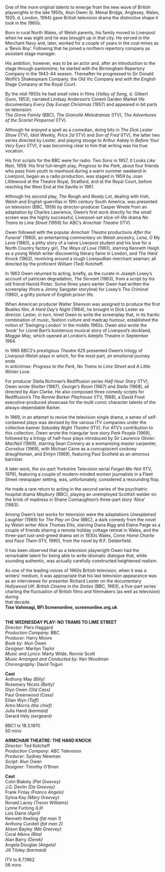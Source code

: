 

One of the more original talents to emerge from the new wave of British playwrights in the late 1950s, Alun Owen (b. Menai Bridge, Anglesey, Wales, 1925. d. London, 1994) gave British television drama the distinctive shape it took in the 1960s.

Born in rural North Wales, of Welsh parents, his family moved to Liverpool when he was eight and he was brought up in that city. He served in the Merchant Navy and, later, worked for a couple of years in the coal mines as a ‘Bevin Boy’. Following that he joined a northern repertory company as assistant stage manager.

His ambition, however, was to be an actor and, after an introduction to the stage through pantomime, he started with the Birmingham Repertory Company in the 1943-44 season. Thereafter he progressed to Sir Donald Wolfit’s Shakespeare Company, the Old Vic Company and with the English Stage Company at the Royal Court.

By the mid-1950s he had small roles in films (_Valley of Song_, d. Gilbert Gunn, 1953), narrated Lindsay Anderson’s Covent Garden Market life documentary _Every Day Except Christmas_ (1957) and appeared in bit parts on television:  
_The Grove Family_ (BBC), _The Granville Melodramas_ (ITV), _The Adventures of the Scarlet Pimpernel_ (ITV).

Although he enjoyed a spell as a comedian, doing bits in _The Dick Lester Show_ (ITV), _Idiot Weekly, Price 2d_ (ITV) and _Son of Fred_ (ITV), the latter two series directed by Lester, and playing stooge to Arthur Askey in _Before Your Very Eyes_ (ITV), it was becoming clear to him that writing was his true vocation.

His first scripts for the BBC were for radio: _Two Sons_ in 1957, _It Looks Like Rain_, 1959. His first full-length play, _Progress to the Park_, about four friends who pass from youth to manhood during a warm summer weekend in Liverpool, began as a radio production, was staged in 1959 by Joan Littlewood at the Theatre Royal, Stratford, and at the Royal Court, before reaching the West End at the Saville in 1961.

Although his second play, _The Rough and Ready Lot_, dealing with Irish, Welsh and English guerrillas in 19th century South America, was presented on television (BBC, 1959) by director-producer Casper Wrede from an adaptation by Charles Lawrence, Owen’s first work directly for the small screen was the highly successful, Liverpool-set slice-of-life drama _No Trams to Lime Street_ (1959) for ABC’s _Armchair Theatre_ (ITV).

Owen followed with the popular _Armchair Theatre_ productions _After the Funeral_’ (1960), an entertaining commentary on Welsh ancestry, _Lena, O My Lena_ (1960), a pithy story of a naive Liverpool student and his love for a North Country factory girl, _The Ways of Love_ (1961), starring Kenneth Haigh as a young Welsh writer discovering literary fame in London, and _The Hard Knock_ (1962), revolving around a tough Liverpudlian merchant seaman; all directed by the proficient William (Ted) Kotcheff.

In 1963 Owen returned to acting, briefly, as the curate in Joseph Losey’s account of patrician degradation, _The Servant_ (1963), from a script by his old friend Harold Pinter. Some three years earlier Owen had written the screenplay (from a Jimmy Sangster storyline) for Losey’s _The Criminal_ (1960), a gritty picture of English prison life.

When American producer Walter Shenson was assigned to produce the first Beatles film, _A Hard Day’s Night_ (1964), he brought in Dick Lester as director. Lester, in turn, hired Owen to write the screenplay that, in its frantic combination of music, fashion culture and madcap humour, established the notion of ‘Swinging London’ in the middle 1960s. Owen also wrote the ‘book’ for Lionel Bart’s boisterous musical story of Liverpool’s dockland, _Maggie May_, which opened at London’s Adelphi Theatre in September 1964.

In 1965 BBC2’s prestigious _Theatre 625_ presented Owen’s trilogy of  
Liverpool-Welsh plays in which, for the most part, an emotional journey ends  
in anticlimax: _Progress to the Park_, _No Trams to Lime Street_ and _A Little  
Winter Love_.

For producer Stella Richman’s Rediffusion series _Half Hour Story_ (ITV), Owen wrote _Shelter_ (1967), _George’s Room_ (1967) and _Stella_ (1968), all directed by Alan Clarke. He also composed three comedy scripts for Rediffusion’s _The Ronnie Barker Playhouse_ (ITV, 1968), a David Frost executive-produced showcase for the multi comic character talents of the always-dependable Barker.

In 1969, in an attempt to revive the television single drama, a series of self-contained plays was devised by the various ITV companies under the collective banner _Saturday Night Theatre_ (ITV). For ATV’s contribution to this collection, Owen wrote the triangular love story _Park People_ (1969), followed by a trilogy of half-hour plays introduced by Sir Laurence Olivier: _MacNeil_ (1969), starring Sean Connery as a womanising master carpenter, _Cornelius_ (1969), with Michael Caine as a concupiscent cockney draughtsman, and _Emlyn_ (1969), featuring Paul Scofield as an amorous barrister.

A later work, the six-part Yorkshire Television serial _Forget-Me-Not_ (ITV, 1976), featuring a couple of modern-minded women journalists in a Fleet Street newspaper setting, was, unfortunately, considered a resounding flop.

He made a rare return to acting in the second series of the psychiatric hospital drama _Maybury_ (BBC), playing an unemployed Scottish welder on the brink of madness in Shane Connaughton’s three-part story ‘Alice’ (1983).

Among Owen’s last works for television were the adaptations _Unexplained Laughter_ (1989) for _The Play on One_ (BBC), a dark comedy from the novel by Welsh writer Alice Thomas Ellis, starring Diana Rigg and Elaine Paige as a couple of friends sharing a remote holiday cottage retreat in Wales, and the three-part lust-and-greed drama set in 1930s Wales, _Come Home Charlie and Face Them_ (ITV, 1990), from the novel by R.F. Delderfield.

It has been observed that as a television playwright Owen had the remarkable talent for being able to write idiomatic dialogue that, while sounding authentic, was actually carefully constructed heightened realism.

As one of the leading voices of 1960s British television, when it was a writers’ medium, it was appropriate that his last television appearance was as an interviewee for presenter Richard Lester on the documentary _Hollywood UK: British Cinema in the Sixties_ (BBC, 1993), a five-part series charting the fluctuation of British films and filmmakers (as well as television) during  
that decade.  
**Tise Vahimagi, BFI Screenonline, screenonline.org.uk**
<br><br>

**THE WEDNESDAY PLAY: NO TRAMS TO LIME STREET**  
_Director_: Piers Haggard  
_Production Company_: BBC  
_Producer_: Harry Moore  
_Book by_: Alun Owen  
_Designer_: Marilyn Taylor  
_Music and Lyrics_: Marty Wilde, Ronnie Scott  
_Music Arranged and Conducted by:_ Ken Woodman  
_Choreography_: David Toguri

**Cast**  
Anthony May _(Billy)_  
Rosemary Nicols _(Betty)_  
Glyn Owen _(Old Cass)_  
Paul Greenwood _(Cass)_  
Eilian Wyn _(Taff)_  
Artro Morris _(the chief)_  
Julia Hand _(barmaid)_  
Gerard Hely _(sergeant)_

BBC1 tx 18.3.1970  
50 mins

**ARMCHAIR THEATRE: THE HARD KNOCK**  
_Director_: Ted Kotcheff  
_Production Company_: ABC Television  
_Producer_: Sydney Newman  
_Script_: Alun Owen  
_Designer_: Timothy O’Brien

**Cast**  
Colin Blakely _(Pat Greevey)_  
J.G. Devlin _(Da Greevey)_  
Frank Finlay _(Franco Angelo)_  
Sylvia Kay _(Mary Greevey)_  
Ronald Lacey _(Trevor Williams)_  
Lynne Furlong _(Lil)_  
Lois Daine _(April)_  
Kenneth Keeling _(fat man 1)_  
Anthony Cundell _(fat man 2)_  
Alison Bayley _(Ma Greevey)_  
Coral Atkins _(Rita)_  
Alan Barry _(Derek)_  
Angela Douglas _(Angela)_  
Jill Tilsley _(barmaid)_

ITV tx 8.7.1962  
56 mins
<br><br>
<!--stackedit_data:
eyJoaXN0b3J5IjpbMTU3MDE1NzA1MF19
-->